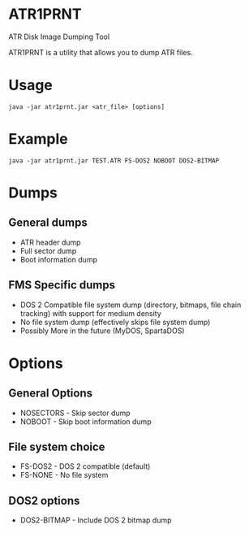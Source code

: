 # ATR1PRNT
ATR Disk Image Dumping Tool

ATR1PRNT is a utility that allows you to dump ATR files.

# Usage
    java -jar atr1prnt.jar <atr_file> [options]

# Example
    java -jar atr1prnt.jar TEST.ATR FS-DOS2 NOBOOT DOS2-BITMAP


# Dumps

## General dumps

* ATR header dump
* Full sector dump
* Boot information dump

## FMS Specific dumps

* DOS 2 Compatible file system dump (directory, bitmaps, file chain tracking) with support for medium density
* No file system dump (effectively skips file system dump)
* Possibly More in the future (MyDOS, SpartaDOS)

# Options

## General Options

* NOSECTORS - Skip sector dump
* NOBOOT - Skip boot information dump

## File system choice

* FS-DOS2 - DOS 2 compatible (default)
* FS-NONE - No file system

## DOS2 options

* DOS2-BITMAP - Include DOS 2 bitmap dump
